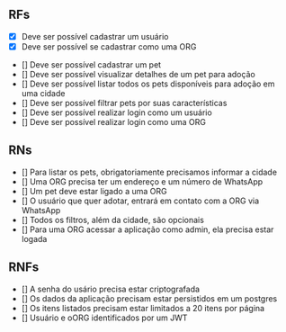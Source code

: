 
## RFs

- [x] Deve ser possível cadastrar um usuário
- [x] Deve ser possível se cadastrar como uma ORG
- [] Deve ser possível cadastrar um pet
- [] Deve ser possível visualizar detalhes de um pet para adoção
- [] Deve ser possível listar todos os pets disponíveis para adoção em uma cidade
- [] Deve ser possível filtrar pets por suas características
- [] Deve ser possível realizar login como um usuário
- [] Deve ser possível realizar login como uma ORG


## RNs

- [] Para listar os pets, obrigatoriamente precisamos informar a cidade
- [] Uma ORG precisa ter um endereço e um número de WhatsApp
- [] Um pet deve estar ligado a uma ORG
- [] O usuário que quer adotar, entrará em contato com a ORG via WhatsApp
- [] Todos os filtros, além da cidade, são opcionais
- [] Para uma ORG acessar a aplicação como admin, ela precisa estar logada

## RNFs

- [] A senha do usário precisa estar criptografada
- [] Os dados da aplicação precisam estar persistidos em um postgres
- [] Os itens listados precisam estar limitados a 20 itens por página
- [] Usuário e oORG identificados por um JWT